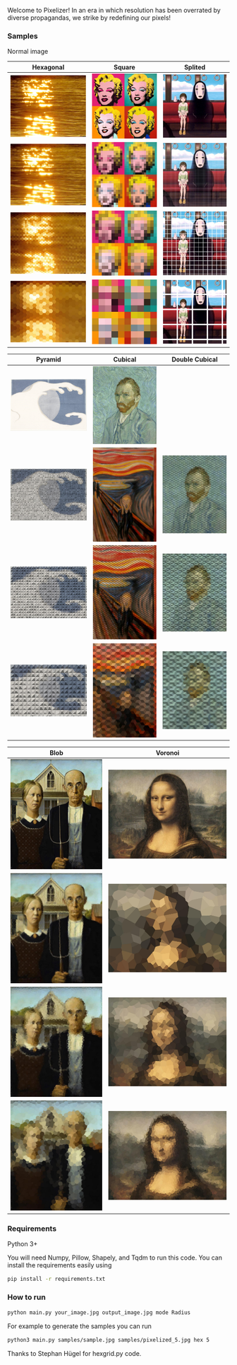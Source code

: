 Welcome to Pixelizer!
In an era in which resolution has been overrated by diverse propagandas, we strike by redefining our pixels!

### Samples
Normal image

Hexagonal             | Square          |       Splited      
:-------------------------:|:-------------------------:|:-------------------------:
![Normal](samples/hex/light.jpg) | ![Normal](samples/sq/monroe.jpg)  |  ![Normal](samples/split/sprited.jpg) 
![R=5](samples/hex/hex_5.jpg) | ![R=30](samples/sq/monroe_30.jpg)  |  ![R=5](samples/split/split_2.jpg)
![R=15](samples/hex/hex_15.jpg) | ![R=20](samples/sq/monroe_20.jpg)  |  ![R=50](samples/split/split_7.jpg) | 
![R=30](samples/hex/hex_30.jpg) | ![R=10](samples/sq/monroe_10.jpg)  |  ![R=200](samples/split/split_23.jpg) | 

Pyramid                   |         Cubical         |   Double Cubical
:-------------------------:|:-------------------------:|:-------------------------:
  | ![Normal](samples/pyramid/wave.jpg) | ![Normal](samples/dcube/gogh.jpg)
 ![R=300](samples/pyramid/wave_30.jpg) | ![R=10](samples/cube/scream_5.jpg) | ![R=15](samples/dcube/gogh_15.jpg)
 ![R=1000](samples/pyramid/wave_50.jpg) | ![R=30](samples/cube/scream_10.jpg) | ![R=30](samples/dcube/gogh_30.jpg)
 ![R=4000](samples/pyramid/wave_80.jpg) | ![R=50](samples/cube/scream_30.jpg) | ![R=50](samples/dcube/gogh_50.jpg)
 
 
Blob                    |   Voronoi    |
:-------------------------:|:-------------------------:|
![Normal](samples/blob/gothic.jpg) | ![Normal](samples/vor/mona.jpg)
![R=5](samples/blob/gothic_5.jpg) | ![R=300](samples/vor/mona_300.jpg) 
![R=10](samples/blob/gothic_10.jpg) |  ![R=1000](samples/vor/mona_1000.jpg)
![R=20](samples/blob/gothic_20.jpg) | ![R=4000](samples/vor/mona_4000.jpg)

### Requirements
Python 3+

You will need Numpy, Pillow, Shapely, and Tqdm to run this code.
You can install the requirements easily using 
```bash
pip install -r requirements.txt
```

### How to run
```bash
python main.py your_image.jpg output_image.jpg mode Radius
```
For example to generate the samples you can run
```bash
python3 main.py samples/sample.jpg samples/pixelized_5.jpg hex 5
```

Thanks to Stephan Hügel for hexgrid.py code.
